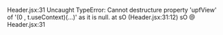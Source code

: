 Header.jsx:31 Uncaught TypeError: Cannot destructure property 'upfView' of '(0 , t.useContext)(...)' as it is null.
    at sO (Header.jsx:31:12)
sO	@	Header.jsx:31
